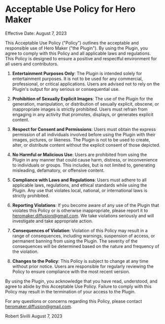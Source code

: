 # Acceptable Use Policy for Hero Maker
Effective Date: August 7, 2023

This Acceptable Use Policy ("Policy") outlines the acceptable and responsible use of Hero Maker ("the Plugin"). By using the Plugin, you agree to comply with this Policy and all applicable laws and regulations. This Policy is designed to ensure a positive and respectful environment for all users and contributors.

1. **Entertainment Purposes Only**: The Plugin is intended solely for entertainment purposes. It is not to be used for any commercial, professional, or critical applications. Users are advised not to rely on the Plugin's output for any serious or consequential use.

2. **Prohibition of Sexually Explicit Images**: The use of the Plugin for the generation, manipulation, or distribution of sexually explicit, obscene, or inappropriate images is strictly prohibited. Users must refrain from engaging in any activity that promotes, displays, or generates explicit content.

3. **Respect for Consent and Permissions**: Users must obtain the express permission of all individuals involved before using the Plugin with their images, pictures, or likeness. The Plugin is not to be used to create, alter, or distribute content without the explicit consent of those depicted.

4. **No Harmful or Malicious Use**: Users are prohibited from using the Plugin in any manner that could cause harm, distress, or inconvenience to individuals or groups. This includes, but is not limited to, generating misleading, defamatory, or offensive content.

5. **Compliance with Laws and Regulations**: Users must adhere to all applicable laws, regulations, and ethical standards while using the Plugin. Any use that violates local, national, or international laws is strictly prohibited.

6. **Reporting Violations**: If you become aware of any use of the Plugin that violates this Policy or is otherwise inappropriate, please report it to heromaker.diffusion@gmail.com. We take violations seriously and will investigate and take appropriate action.

7. **Consequences of Violation**: Violation of this Policy may result in a range of consequences, including warnings, suspension of access, or permanent banning from using the Plugin. The severity of the consequences will be determined based on the nature and frequency of the violation.

8. **Changes to the Policy**: This Policy is subject to change at any time without prior notice. Users are responsible for regularly reviewing the Policy to ensure compliance with the most recent version.

By using the Plugin, you acknowledge that you have read, understood, and agree to abide by this Acceptable Use Policy. Failure to comply with this Policy may result in the termination of your access to the Plugin.

For any questions or concerns regarding this Policy, please contact heromaker.diffusion@gmail.com.

Robert Sivilli
August 7, 2023